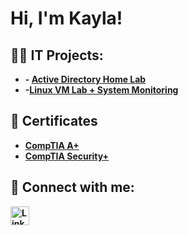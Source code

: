 <h1>Hi, I'm Kayla!

<h2>👨‍💻 IT Projects:</h2>

- <b>- [Active Directory Home Lab](https://github.com/KaylaDDavis/ActiveDirectoryLab)
- -[Linux VM Lab + System Monitoring](https://github.com/kayladdavisurl)


<h2>📄 Certificates</h2>

- [CompTIA A+](https://www.credly.com/badges/71454196-8016-4fb2-a9c0-240fa3a35924/public_url)
- [CompTIA Security+](https://www.credly.com/badges/6fc70aba-0117-45f4-95d2-2f739ae29e48/public_url)

<h2> 🤳 Connect with me:</h2>
<a href="https://www.linkedin.com/in/kayla-davis2300?utm_source=share&utm_campaign=share_via&utm_content=profile&utm_medium=ios_app" target="_blank">
  <img src="https://cdn.jsdelivr.net/gh/devicons/devicon/icons/linkedin/linkedin-original.svg" alt="LinkedIn" width="30" height="30">
</a>
